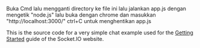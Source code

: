 
Buka Cmd
lalu mengganti directory ke file ini
lalu jalankan app.js dengan mengetik "node.js"
lalu buka dengan chrome dan masukkan "http://localhost:3000/"
ctrl+C untuk menghentikan app.js

This is the source code for a very simple chat example used for 
the [Getting Started](http://socket.io/get-started/chat/) guide 
of the Socket.IO website.